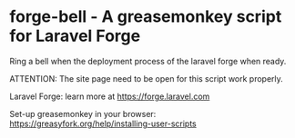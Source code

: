 forge-bell - A greasemonkey script for Laravel Forge
==========

Ring a bell when the deployment process of the laravel forge when ready.

ATTENTION: The site page need to be open for this script work properly.

Laravel Forge: learn more at https://forge.laravel.com

Set-up greasemonkey in your browser: https://greasyfork.org/help/installing-user-scripts
